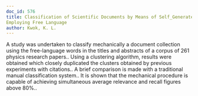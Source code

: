 ```yaml
---
doc_id: 576
title: Classification of Scientific Documents by Means of Self_Generated Groups 
Employing Free Language
author: Kwok, K. L.
---
```


A study was undertaken to classify mechanically a document collection using 
the free-language words in the titles and abstracts of a corpus of 261 physics
research papers.. Using a clustering algorithm, results were obtained which
closely duplicated the clusters obtained by previous experiments with 
citations.. A brief comparison is made with a traditional manual classification
system.. It is shown that the mechanical procedure is capable of achieving 
simultaneous average relevance and recall figures above 80%..
